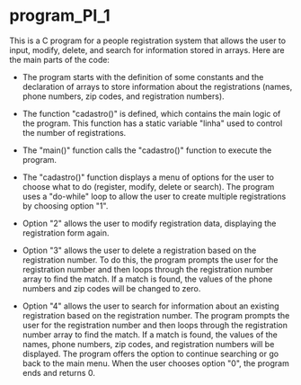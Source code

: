 # program_PI_1

This is a C program for a people registration system that allows the user to input, modify, delete, and search for information stored in arrays. Here are the main parts of the code:

- The program starts with the definition of some constants and the declaration of arrays to store information about the registrations (names, phone numbers, zip codes, and registration numbers).

- The function "cadastro()" is defined, which contains the main logic of the program. This function has a static variable "linha" used to control the number of registrations.

- The "main()" function calls the "cadastro()" function to execute the program.

- The "cadastro()" function displays a menu of options for the user to choose what to do (register, modify, delete or search). The program uses a "do-while" loop to allow the user to create multiple registrations by choosing option "1".

- Option "2" allows the user to modify registration data, displaying the registration form again.

- Option "3" allows the user to delete a registration based on the registration number. To do this, the program prompts the user for the registration number and then loops through the registration number array to find the match. If a match is found, the values of the phone numbers and zip codes will be changed to zero.

- Option "4" allows the user to search for information about an existing registration based on the registration number. The program prompts the user for the registration number and then loops through the registration number array to find the match. If a match is found, the values of the names, phone numbers, zip codes, and registration numbers will be displayed. The program offers the option to continue searching or go back to the main menu.
When the user chooses option "0", the program ends and returns 0.
